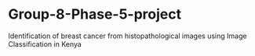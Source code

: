 # Group-8-Phase-5-project
Identification of breast cancer from histopathological images using Image Classification in Kenya
